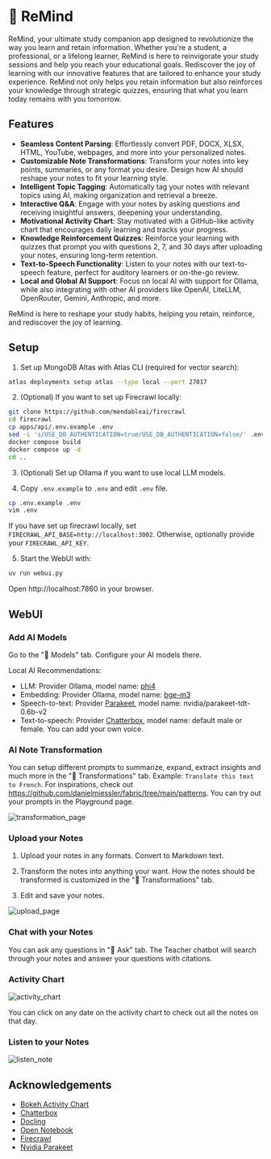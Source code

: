 # 🧠 ReMind

ReMind, your ultimate study companion app designed to revolutionize the way you learn and retain information. Whether you're a student, a professional, or a lifelong learner, ReMind is here to reinvigorate your study sessions and help you reach your educational goals. Rediscover the joy of learning with our innovative features that are tailored to enhance your study experience. ReMind not only helps you retain information but also reinforces your knowledge through strategic quizzes, ensuring that what you learn today remains with you tomorrow.

## Features

- **Seamless Content Parsing**: Effortlessly convert PDF, DOCX, XLSX, HTML, YouTube, webpages, and more into your personalized notes.
- **Customizable Note Transformations**: Transform your notes into key points, summaries, or any format you desire. Design how AI should reshape your notes to fit your learning style.
- **Intelligent Topic Tagging**: Automatically tag your notes with relevant topics using AI, making organization and retrieval a breeze.
- **Interactive Q&A**: Engage with your notes by asking questions and receiving insightful answers, deepening your understanding.
- **Motivational Activity Chart**: Stay motivated with a GitHub-like activity chart that encourages daily learning and tracks your progress.
- **Knowledge Reinforcement Quizzes**: Reinforce your learning with quizzes that prompt you with questions 2, 7, and 30 days after uploading your notes, ensuring long-term retention.
- **Text-to-Speech Functionality**: Listen to your notes with our text-to-speech feature, perfect for auditory learners or on-the-go review.
- **Local and Global AI Support**: Focus on local AI with support for Ollama, while also integrating with other AI providers like OpenAI, LiteLLM, OpenRouter, Gemini, Anthropic, and more.

ReMind is here to reshape your study habits, helping you retain, reinforce, and rediscover the joy of learning.

## Setup

1. Set up MongoDB Altas with Atlas CLI (required for vector search):

```bash
atlas deployments setup atlas --type local --port 27017
```

2. (Optional) If you want to set up Firecrawl locally:

```bash
git clone https://github.com/mendableai/firecrawl
cd firecrawl
cp apps/api/.env.example .env
sed -i 's/USE_DB_AUTHENTICATION=true/USE_DB_AUTHENTICATION=false/' .env
docker compose build
docker compose up -d
cd ..
```

3. (Optional) Set up Ollama if you want to use local LLM models.

4. Copy `.env.example` to `.env` and edit `.env` file.

```bash
cp .env.example .env
vim .env
```

If you have set up firecrawl locally, set `FIRECRAWL_API_BASE=http://localhost:3002`. Otherwise, optionally provide your `FIRECRAWL_API_KEY`.

5. Start the WebUI with:

```bash
uv run webui.py
```

Open http://localhost:7860 in your browser.

## WebUI

### Add AI Models

Go to the "🤖 Models" tab. Configure your AI models there.

Local AI Recommendations:
- LLM: Provider Ollama, model name: [phi4](https://ollama.com/library/phi4)
- Embedding: Provider Ollama, model name: [bge-m3](https://ollama.com/library/bge-m3)
- Speech-to-text: Provider [Parakeet](https://huggingface.co/nvidia/parakeet-tdt-0.6b-v2), model name: nvidia/parakeet-tdt-0.6b-v2
- Text-to-speech: Provider [Chatterbox](https://huggingface.co/ResembleAI/chatterbox), model name: default male or female. You can add your own voice.

### AI Note Transformation

You can setup different prompts to summarize, expand, extract insights and much more in the "🧩 Transformations" tab. Example: `Translate this text to French`. For inspirations, check out https://github.com/danielmiessler/fabric/tree/main/patterns. You can try out your prompts in the Playground page.


![transformation_page](assets/transformation_page.png)

### Upload your Notes

1. Upload your notes in any formats. Convert to Markdown text.

2. Transform the notes into anything your want. How the notes should be transformed is customized in the "🧩 Transformations" tab.

3. Edit and save your notes.

![upload_page](assets/upload_page.png)

### Chat with your Notes

You can ask any questions in "🤔 Ask" tab. The Teacher chatbot will search through your notes and answer your questions with citations.

### Activity Chart

![activity_chart](assets/activity_chart.png)

You can click on any date on the activity chart to check out all the notes on that day.

### Listen to your Notes

![listen_note](assets/listen_note.png)

## Acknowledgements

- [Bokeh Activity Chart](https://discourse.bokeh.org/t/heatmap-calendar/12237)
- [Chatterbox](https://github.com/resemble-ai/chatterbox)
- [Docling](https://github.com/docling-project/docling)
- [Open Notebook](https://github.com/lfnovo/open-notebook)
- [Firecrawl](https://github.com/mendableai/firecrawl)
- [Nvidia Parakeet](https://huggingface.co/nvidia/parakeet-tdt-0.6b-v2)
